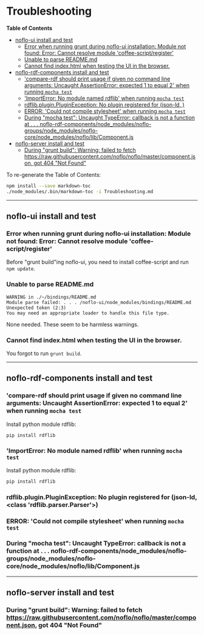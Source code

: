# Troubleshooting

**Table of Contents**

<!-- toc -->

- [noflo-ui install and test](#noflo-ui-install-and-test)
  * [Error when running grunt during noflo-ui installation: Module not found: Error: Cannot resolve module 'coffee-script/register'](#error-when-running-grunt-during-noflo-ui-installation-module-not-found-error-cannot-resolve-module-coffee-scriptregister)
  * [Unable to parse README.md](#unable-to-parse-readmemd)
  * [Cannot find index.html when testing the UI in the browser.](#cannot-find-indexhtml-when-testing-the-ui-in-the-browser)
- [noflo-rdf-components install and test](#noflo-rdf-components-install-and-test)
  * ['compare-rdf should print usage if given no command line arguments: Uncaught AssertionError: expected 1 to equal 2' when running ```mocha test```](#compare-rdf-should-print-usage-if-given-no-command-line-arguments-uncaught-assertionerror-expected-1-to-equal-2-when-running-mocha-test)
  * ['ImportError: No module named rdflib' when running ```mocha test```](#importerror-no-module-named-rdflib-when-running-mocha-test)
  * [rdflib.plugin.PluginException: No plugin registered for (json-ld, )](#rdflibpluginpluginexception-no-plugin-registered-for-json-ld-)
  * [ERROR: 'Could not compile stylesheet' when running ```mocha test```](#error--could-not-compile-stylesheet-when-running-mocha-test)
  * [During "mocha test": Uncaught TypeError: callback is not a function at . . . noflo-rdf-components/node_modules/noflo-groups/node_modules/noflo-core/node_modules/noflo/lib/Component.js](#during-mocha-test-uncaught-typeerror-callback-is-not-a-function-at----noflo-rdf-componentsnode_modulesnoflo-groupsnode_modulesnoflo-corenode_modulesnoflolibcomponentjs)
- [noflo-server install and test](#noflo-server-install-and-test)
  * [During "grunt build": Warning: failed to fetch https://raw.githubusercontent.com/noflo/noflo/master/component.json, got 404 "Not Found"](#during-grunt-build-warning-failed-to-fetch-httpsrawgithubusercontentcomnoflonoflomastercomponentjson-got-404-not-found)

<!-- tocstop -->

To re-generate the Table of Contents:
```bash
npm install --save markdown-toc
./node_modules/.bin/markdown-toc -i Troubleshooting.md
```

--------------------
## noflo-ui install and test

### Error when running grunt during noflo-ui installation: Module not found: Error: Cannot resolve module 'coffee-script/register'

Before "grunt build"ing noflo-ui, you need to install coffee-script and run ```npm update```.


### Unable to parse README.md
```
WARNING in ./~/bindings/README.md
Module parse failed: . . . /noflo-ui/node_modules/bindings/README.md Unexpected token (2:3)
You may need an appropriate loader to handle this file type.
```

None needed.  These seem to be harmless warnings.


### Cannot find index.html when testing the UI in the browser.

You forgot to run ```grunt build```.


--------------------
## noflo-rdf-components install and test

### 'compare-rdf should print usage if given no command line arguments: Uncaught AssertionError: expected 1 to equal 2' when running ```mocha test```

Install python module rdflib:
```bash
pip install rdflib
```


### 'ImportError: No module named rdflib' when running ```mocha test```

Install python module rdflib:
```bash
pip install rdflib
```


### rdflib.plugin.PluginException: No plugin registered for (json-ld, <class 'rdflib.parser.Parser'>)



### ERROR:  'Could not compile stylesheet' when running ```mocha test```



### During "mocha test": Uncaught TypeError: callback is not a function at . . . noflo-rdf-components/node_modules/noflo-groups/node_modules/noflo-core/node_modules/noflo/lib/Component.js



--------------------
## noflo-server install and test 

### During "grunt build": Warning: failed to fetch https://raw.githubusercontent.com/noflo/noflo/master/component.json, got 404 "Not Found"



